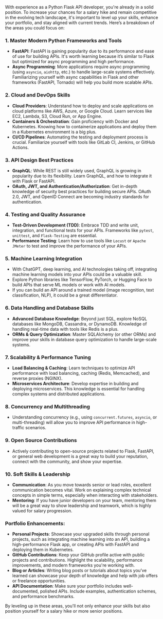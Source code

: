 With experience as a Python Flask API developer, you're already in a solid position. To increase your chances for a salary hike and remain competitive in the evolving tech landscape, it's important to level up your skills, enhance your portfolio, and stay aligned with current trends. Here’s a breakdown of the areas you could focus on:

### 1. **Master Modern Python Frameworks and Tools**
   - **FastAPI**: FastAPI is gaining popularity due to its performance and ease of use for building APIs. It's worth learning because it’s similar to Flask but optimized for async programming and high performance.
   - **Async Programming**: More applications require async programming (using `asyncio`, `aiohttp`, etc.) to handle large-scale systems effectively. Familiarizing yourself with async capabilities in Flask and other frameworks (FastAPI, Tornado) will help you build more scalable APIs.

### 2. **Cloud and DevOps Skills**
   - **Cloud Providers**: Understand how to deploy and scale applications on cloud platforms like AWS, Azure, or Google Cloud. Learn services like EC2, Lambda, S3, Cloud Run, or App Engine.
   - **Containers & Orchestration**: Gain proficiency with Docker and Kubernetes. Knowing how to containerize applications and deploy them in a Kubernetes environment is a big plus.
   - **CI/CD Pipelines**: Automating the testing and deployment process is crucial. Familiarize yourself with tools like GitLab CI, Jenkins, or GitHub Actions.

### 3. **API Design Best Practices**
   - **GraphQL**: While REST is still widely used, GraphQL is growing in popularity due to its flexibility. Learn GraphQL, and how to integrate it with Flask or FastAPI.
   - **OAuth, JWT, and Authentication/Authorization**: Get in-depth knowledge of security best practices for building secure APIs. OAuth 2.0, JWT, and OpenID Connect are becoming industry standards for authentication.

### 4. **Testing and Quality Assurance**
   - **Test-Driven Development (TDD)**: Embrace TDD and write unit, integration, and functional tests for your APIs. Frameworks like `pytest`, `unittest`, and `Flask-Testing` are essential.
   - **Performance Testing**: Learn how to use tools like `Locust` or `Apache JMeter` to test and improve the performance of your APIs.

### 5. **Machine Learning Integration**
   - With ChatGPT, deep learning, and AI technologies taking off, integrating machine learning models into your APIs could be a valuable skill.
   - Explore Python libraries like TensorFlow, PyTorch, or Hugging Face to build APIs that serve ML models or work with AI models.
   - If you can build an API around a trained model (image recognition, text classification, NLP), it could be a great differentiator.

### 6. **Data Handling and Database Skills**
   - **Advanced Database Knowledge**: Beyond just SQL, explore NoSQL databases like MongoDB, Cassandra, or DynamoDB. Knowledge of handling real-time data with tools like Redis is a plus.
   - **ORMs & Query Optimization**: Master SQLAlchemy (or other ORMs) and improve your skills in database query optimization to handle large-scale systems.

### 7. **Scalability & Performance Tuning**
   - **Load Balancing & Caching**: Learn techniques to optimize API performance with load balancing, caching (Redis, Memcached), and reverse proxies (NGINX).
   - **Microservices Architecture**: Develop expertise in building and deploying microservices. This knowledge is essential for handling complex systems and distributed applications.

### 8. **Concurrency and Multithreading**
   - Understanding concurrency (e.g., using `concurrent.futures`, `asyncio`, or multi-threading) will allow you to improve API performance in high-traffic scenarios.

### 9. **Open Source Contributions**
   - Actively contributing to open-source projects related to Flask, FastAPI, or general web development is a great way to build your reputation, connect with the community, and show your expertise.
   
### 10. **Soft Skills & Leadership**
   - **Communication**: As you move towards senior or lead roles, excellent communication becomes vital. Work on explaining complex technical concepts in simple terms, especially when interacting with stakeholders.
   - **Mentoring**: If you have junior developers on your team, mentoring them will be a great way to show leadership and teamwork, which is highly valued for salary progression.

### Portfolio Enhancements:
   - **Personal Projects**: Showcase your upgraded skills through personal projects, such as integrating machine learning into an API, building a high-performance Flask app, or creating APIs with FastAPI and deploying them in Kubernetes.
   - **GitHub Contributions**: Keep your GitHub profile active with public projects and contributions. Highlight the scalability, performance improvements, and modern frameworks you're working with.
   - **Blog or Articles**: Writing blog posts or tutorials about topics you’ve learned can showcase your depth of knowledge and help with job offers or freelance opportunities.
   - **API Documentation**: Make sure your portfolio includes well-documented, polished APIs. Include examples, authentication schemes, and performance benchmarks.

By leveling up in these areas, you'll not only enhance your skills but also position yourself for a salary hike or more senior positions.